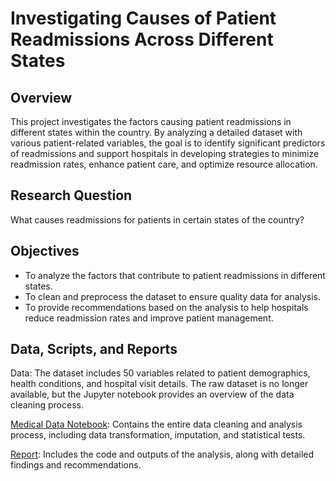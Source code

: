 # Investigating Causes of Patient Readmissions Across Different States

## Overview
This project investigates the factors causing patient readmissions in different states within the country. By analyzing a detailed dataset with various patient-related variables, the goal is to identify significant predictors of readmissions and support hospitals in developing strategies to minimize readmission rates, enhance patient care, and optimize resource allocation.

## Research Question
What causes readmissions for patients in certain states of the country?

## Objectives
- To analyze the factors that contribute to patient readmissions in different states.
- To clean and preprocess the dataset to ensure quality data for analysis.
- To provide recommendations based on the analysis to help hospitals reduce readmission rates and improve patient management.

## Data, Scripts, and Reports
Data: The dataset includes 50 variables related to patient demographics, health conditions, and hospital visit details. The raw dataset is no longer available, but the Jupyter notebook provides an overview of the data cleaning process.

[Medical Data Notebook](Medical%20Data.ipynb): Contains the entire data cleaning and analysis process, including data transformation, imputation, and statistical tests.

[Report](https://github.com/jcooper2368/JCProjectCode/raw/main/medical-data-cleaning/Data%20Cleaning%20Part%201.pdf): Includes the code and outputs of the analysis, along with detailed findings and recommendations.
